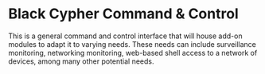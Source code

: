 # Black Cypher Command & Control
This is a general command and control interface that will house add-on modules to adapt it to varying needs. These needs can include surveillance monitoring, networking monitoring, web-based shell access to a network of devices, among many other potential needs.
